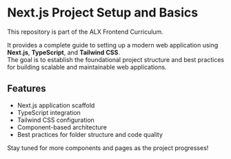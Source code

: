 # Next.js Project Setup and Basics

This repository is part of the ALX Frontend Curriculum.

It provides a complete guide to setting up a modern web application using **Next.js**, **TypeScript**, and **Tailwind CSS**.  
The goal is to establish the foundational project structure and best practices for building scalable and maintainable web applications.

## Features
- Next.js application scaffold
- TypeScript integration
- Tailwind CSS configuration
- Component-based architecture
- Best practices for folder structure and code quality

Stay tuned for more components and pages as the project progresses!
